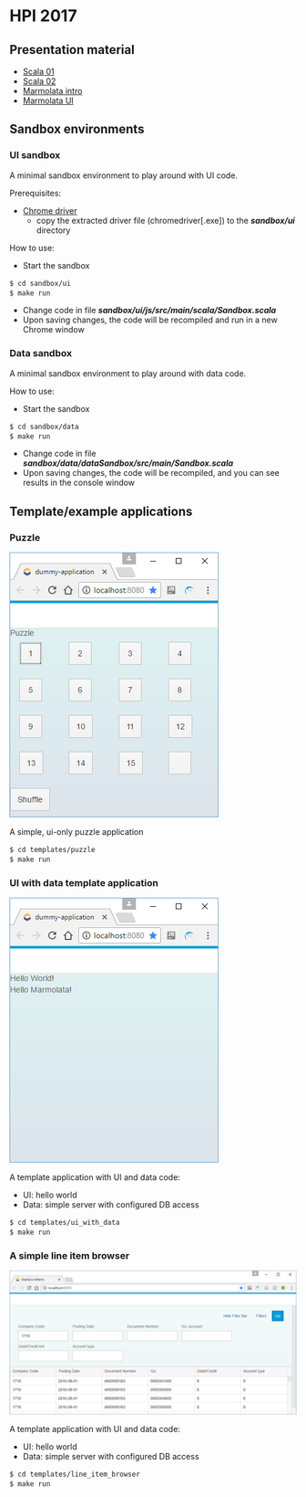 
# HPI 2017

## Presentation material

- [Scala 01](https://hpiscala.github.io/2017/?md=scala_01#1)
- [Scala 02](https://hpiscala.github.io/2017/?md=scala_02#1)
- [Marmolata intro](https://hpiscala.github.io/2017/?md=marmolata_01#1)
- [Marmolata UI](https://hpiscala.github.io/2017/?md=marmolata_ui#1)

## Sandbox environments

### UI sandbox

A minimal sandbox environment to play around with UI code.

Prerequisites:
- [Chrome driver](https://sites.google.com/a/chromium.org/chromedriver/downloads)
  - copy the extracted driver file (chromedriver[.exe]) to the ***sandbox/ui*** directory

How to use:
- Start the sandbox

```bash
$ cd sandbox/ui
$ make run

```

- Change code in file ***sandbox/ui/js/src/main/scala/Sandbox.scala***
- Upon saving changes, the code will be recompiled and run in a new Chrome window 

### Data sandbox

A minimal sandbox environment to play around with data code.

How to use:
- Start the sandbox

```bash
$ cd sandbox/data
$ make run

```

- Change code in file ***sandbox/data/dataSandbox/src/main/Sandbox.scala***
- Upon saving changes, the code will be recompiled, and you can see results in the console window 

## Template/example applications

### Puzzle 

![Puzzle <h](./resources/puzzle.png)

A simple, ui-only puzzle application

```bash
$ cd templates/puzzle
$ make run

```

### UI with data template application

![Hello world <h](./resources/ui_with_data.png)

A template application with UI and data code:
- UI: hello world
- Data: simple server with configured DB access


```bash
$ cd templates/ui_with_data
$ make run

```


### A simple line item browser

![Line item browser <h](./resources/line_item_browser.png)

A template application with UI and data code:
- UI: hello world
- Data: simple server with configured DB access


```bash
$ cd templates/line_item_browser
$ make run

```
